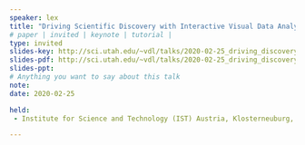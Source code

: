 ```yaml
---
speaker: lex
title: "Driving Scientific Discovery with Interactive Visual Data Analysis"
# paper | invited | keynote | tutorial |
type: invited
slides-key: http://sci.utah.edu/~vdl/talks/2020-02-25_driving_discovery.key
slides-pdf: http://sci.utah.edu/~vdl/talks/2020-02-25_driving_discovery.pdf
slides-ppt: 
# Anything you want to say about this talk
note:
date: 2020-02-25

held:
 - Institute for Science and Technology (IST) Austria, Klosterneuburg, Austria, 2020-02-25.

---
```

